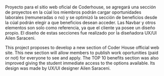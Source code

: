 Proyecto para el sitio web oficial de Coderhouse, se agregará una sección de proyectos en la cúal los miembros podrán cargar oportunidades laborales (remuneradas o no) y se optimizó la sección de beneficios desde la cúal podrán elegir a que beneficios desean acceder. Las Navbar y otros elementos son solo como referencia, ya que el cliente ya posee un diseño propio. El diseño de estas secciones fue realizado por la diseñadora UX/UI Ailen Saraceni.

This project proposes to develop a new section of Coder House official web site. This new section will allow members to publish work oportunities (paid or not) for everyone to see and apply. The TOP 10 benefits section was also improved giving the student immediate access to the options available. Its design was made by UX/UI designer Ailen Saraceni. 